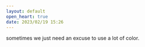 ```yaml
---
layout: default
open_heart: true
date: 2023/02/19 15:26
---
```


sometimes we just need an excuse to use a lot of color.
